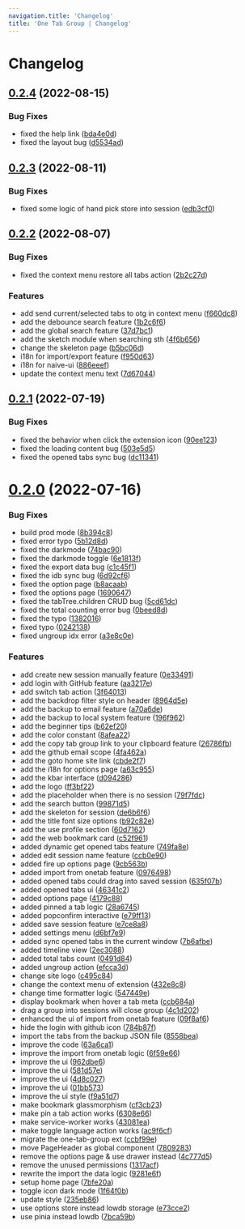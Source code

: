 ```yaml
---
navigation.title: 'Changelog'
title: 'One Tab Group | Changelog'
---
```


# Changelog

## [0.2.4](https://github.com/one-tab-group/one-tab-group/compare/v0.2.3...v0.2.4) (2022-08-15)

### Bug Fixes

- fixed the help link ([bda4e0d](https://github.com/one-tab-group/one-tab-group/commit/bda4e0d2652d0eab73701e58db2310368499e4e5))
- fixed the layout bug ([d5534ad](https://github.com/one-tab-group/one-tab-group/commit/d5534adb2d7c1aa20108a2d78749d07b85ed2df4))

## [0.2.3](https://github.com/one-tab-group/one-tab-group/compare/v0.2.2...v0.2.3) (2022-08-11)

### Bug Fixes

- fixed some logic of hand pick store into session ([edb3cf0](https://github.com/one-tab-group/one-tab-group/commit/edb3cf07300f9887a0ef2c34aeef725ccf8fe5aa))

## [0.2.2](https://github.com/one-tab-group/one-tab-group/compare/v0.2.1...v0.2.2) (2022-08-07)

### Bug Fixes

- fixed the context menu restore all tabs action ([2b2c27d](https://github.com/one-tab-group/one-tab-group/commit/2b2c27d6427dea5c1f2f6bb411d7a16d57d2308f))

### Features

- add send current/selected tabs to otg in context menu ([f660dc8](https://github.com/one-tab-group/one-tab-group/commit/f660dc8878b4812d24a94bf1f06d8c0b656ebb74))
- add the debounce search feature ([1b2c6f6](https://github.com/one-tab-group/one-tab-group/commit/1b2c6f6c285ddaf89ca3e707865e69a039b057ba))
- add the global search feature ([37d7bc1](https://github.com/one-tab-group/one-tab-group/commit/37d7bc12e2c6795f070548a9840ceeef7c87955b))
- add the sketch module when searching sth ([4f6b656](https://github.com/one-tab-group/one-tab-group/commit/4f6b6569739e3d104644c5feda80a20df2b85149))
- change the skeleton page ([b5bc06d](https://github.com/one-tab-group/one-tab-group/commit/b5bc06d179fe8989ef1b318c569408648998a74e))
- i18n for import/export feature ([f950d63](https://github.com/one-tab-group/one-tab-group/commit/f950d63a1cfb3f99232c09f73b0a5c2f4beb8871))
- i18n for naive-ui ([886eeef](https://github.com/one-tab-group/one-tab-group/commit/886eeef956050a5b2631670b0b6e16f1b251796b))
- update the context menu text ([7d67044](https://github.com/one-tab-group/one-tab-group/commit/7d67044621f7c06c534bfd16f5dfcd25a6892526))

## [0.2.1](https://github.com/one-tab-group/one-tab-group/compare/v0.2.0...v0.2.1) (2022-07-19)

### Bug Fixes

- fixed the behavior when click the extension icon ([90ee123](https://github.com/one-tab-group/one-tab-group/commit/90ee123ff5e03f4b3b66e2766a8a4dffd4678290))
- fixed the loading content bug ([503e5d5](https://github.com/one-tab-group/one-tab-group/commit/503e5d57edc21a7e43abbe5bd8948bcfde8f6c90))
- fixed the opened tabs sync bug ([dc11341](https://github.com/one-tab-group/one-tab-group/commit/dc113417669275b296dd6d1c4363c0a4415e1ed7))

# [0.2.0](https://github.com/one-tab-group/one-tab-group/compare/7bfe20a9d4335376b392ff7e443c79b59170d4be...v0.2.0) (2022-07-16)

### Bug Fixes

- build prod mode ([8b394c8](https://github.com/one-tab-group/one-tab-group/commit/8b394c84427486911dbc055cd6c91ea9ada13779))
- fixed error typo ([5b12d8d](https://github.com/one-tab-group/one-tab-group/commit/5b12d8d7f9dfd7668424a13129f21cba84850ed9))
- fixed the darkmode ([74bac90](https://github.com/one-tab-group/one-tab-group/commit/74bac90c268c2f4b687bcc8b85a56e197067745e))
- fixed the darkmode toggle ([6e1813f](https://github.com/one-tab-group/one-tab-group/commit/6e1813f61d0f60cc49b50371bd40e3ae9711561e))
- fixed the export data bug ([c1c45f1](https://github.com/one-tab-group/one-tab-group/commit/c1c45f12b658622f3ca7a0ccb47495ecd8ef6bcd))
- fixed the idb sync bug ([6d92cf6](https://github.com/one-tab-group/one-tab-group/commit/6d92cf6de98b1f6d58290783edce17af9883ec11))
- fixed the option page ([b8acaab](https://github.com/one-tab-group/one-tab-group/commit/b8acaab32f64f89873e31a31240f010417da2615))
- fixed the options page ([1690647](https://github.com/one-tab-group/one-tab-group/commit/1690647e2162c880f8fabd99b10ab2dedc8c948e))
- fixed the tabTree.children CRUD bug ([5cd61dc](https://github.com/one-tab-group/one-tab-group/commit/5cd61dcf8ae08862806248c4b30962b78662df39))
- fixed the total counting error bug ([0beed8d](https://github.com/one-tab-group/one-tab-group/commit/0beed8dcebb69532511ed6bfe217663a20e926b4))
- fixed the typo ([1382016](https://github.com/one-tab-group/one-tab-group/commit/1382016af770aa77a5df5dd8f5912ebc1d8b3292))
- fixed typo ([0242138](https://github.com/one-tab-group/one-tab-group/commit/02421380dc8e70de96c823854a4ee9c27d7e578f))
- fixed ungroup idx error ([a3e8c0e](https://github.com/one-tab-group/one-tab-group/commit/a3e8c0eea5dcd2e0908d21c935c7e3ba66140468))

### Features

- add create new session manually feature ([0e33491](https://github.com/one-tab-group/one-tab-group/commit/0e33491078181ca2cb470cdc885389abd08a4c74))
- add login with GitHub feature ([aa3217e](https://github.com/one-tab-group/one-tab-group/commit/aa3217ef22253489ead63436989ae39bc37fe9f2))
- add switch tab action ([3f64013](https://github.com/one-tab-group/one-tab-group/commit/3f64013dff904d36f452c44146c3e7dcd6997777))
- add the backdrop filter style on header ([8964d5e](https://github.com/one-tab-group/one-tab-group/commit/8964d5e673036ace3f954e69529f39f2a96d9d9e))
- add the backup to email feature ([a70a6de](https://github.com/one-tab-group/one-tab-group/commit/a70a6de838d0b4ca7c20425f2c5425aab84f2c65))
- add the backup to local system feature ([196f962](https://github.com/one-tab-group/one-tab-group/commit/196f962c78d2bebb013370e8ea14d5a91582852e))
- add the beginner tips ([b62ef20](https://github.com/one-tab-group/one-tab-group/commit/b62ef20ebb0001fb62b1d32bca57432b9471cb70))
- add the color constant ([8afea22](https://github.com/one-tab-group/one-tab-group/commit/8afea22f03a5fdae3fe8013a246c2240c7bc3607))
- add the copy tab group link to your clipboard feature ([26786fb](https://github.com/one-tab-group/one-tab-group/commit/26786fb74c4be249ac57053e5602f298d6a8733c))
- add the github email scope ([4fa462a](https://github.com/one-tab-group/one-tab-group/commit/4fa462a865381fe8aa73b5624c8ac27e0bd42a3c))
- add the goto home site link ([cbde2f7](https://github.com/one-tab-group/one-tab-group/commit/cbde2f780f876ea745556cf4aab24349c49a83b0))
- add the i18n for options page ([a63c955](https://github.com/one-tab-group/one-tab-group/commit/a63c955bd591a73b7abf5a2a3f844819ec2e045d))
- add the kbar interface ([d094286](https://github.com/one-tab-group/one-tab-group/commit/d0942864106d52ab8f51f47f4caad1918aee9fce))
- add the logo ([ff3bf22](https://github.com/one-tab-group/one-tab-group/commit/ff3bf22ffdcd5b18a9d35dc6e674e8f0ab793522))
- add the placeholder when there is no session ([79f7fdc](https://github.com/one-tab-group/one-tab-group/commit/79f7fdc3df80b697912f8cabea46ecca605b9ae6))
- add the search button ([99871d5](https://github.com/one-tab-group/one-tab-group/commit/99871d590a446c30096b3a74adc7860000f45a33))
- add the skeleton for session ([de6b6f6](https://github.com/one-tab-group/one-tab-group/commit/de6b6f6b23e82b587230125587c553388af25fd9))
- add the title font size options ([b92c82e](https://github.com/one-tab-group/one-tab-group/commit/b92c82ea0c15339dbca086afbd1d0b1ac4e3b49d))
- add the use profile section ([60d7162](https://github.com/one-tab-group/one-tab-group/commit/60d7162222bf59a726d5ae0b051a211380378bfb))
- add the web bookmark card ([c52f961](https://github.com/one-tab-group/one-tab-group/commit/c52f961e6a015219c57120a5ee8342eb40f03f31))
- added dynamic get opened tabs feature ([749fa8e](https://github.com/one-tab-group/one-tab-group/commit/749fa8e30765b314a8b4dab68c4dc91f66f1838c))
- added edit session name feature ([ccb0e90](https://github.com/one-tab-group/one-tab-group/commit/ccb0e902bd01129fabf8789ad34668b923a82b02))
- added fire up options page ([9cb563b](https://github.com/one-tab-group/one-tab-group/commit/9cb563b2cad42ddf4bbb594853b9d547bd598aa1))
- added import from onetab feature ([0976498](https://github.com/one-tab-group/one-tab-group/commit/0976498802c3878f504b2ad206d7c20786afd436))
- added opened tabs could drag into saved session ([635f07b](https://github.com/one-tab-group/one-tab-group/commit/635f07be51064c1db705fffbc43b2e239eab522d))
- added opened tabs ui ([46341c2](https://github.com/one-tab-group/one-tab-group/commit/46341c2b827a7ecb2cc7ad05fe8ac709122c5387))
- added options page ([4179c88](https://github.com/one-tab-group/one-tab-group/commit/4179c88c82f98a7ece13f977fa34210e3c10e720))
- added pinned a tab logic ([28a6745](https://github.com/one-tab-group/one-tab-group/commit/28a674586504f32fa72e0155d77c9c5c27215a0a))
- added popconfirm interactive ([e79ff13](https://github.com/one-tab-group/one-tab-group/commit/e79ff138f06b2c61f51498db94d1f6ed9cecea17))
- added save session feature ([e7ce8a8](https://github.com/one-tab-group/one-tab-group/commit/e7ce8a8b58166e428e258217964a7a8445a5e8eb))
- added settings menu ([d6bf7e9](https://github.com/one-tab-group/one-tab-group/commit/d6bf7e9995149029317826485a1053bbc99d9587))
- added sync opened tabs in the current window ([7b6afbe](https://github.com/one-tab-group/one-tab-group/commit/7b6afbe1dc4dff915e1241e58e09fa6ca629aff0))
- added timeline view ([2ec3088](https://github.com/one-tab-group/one-tab-group/commit/2ec308837c29bc739f47907da89455d87443fd36))
- added total tabs count ([0491d84](https://github.com/one-tab-group/one-tab-group/commit/0491d8415d1c9e07865a57a092c6db80982690a0))
- added ungroup action ([efcca3d](https://github.com/one-tab-group/one-tab-group/commit/efcca3de1cb577d62d0d6933f5733fffb07070de))
- change site logo ([c495c84](https://github.com/one-tab-group/one-tab-group/commit/c495c8445c8788e9d78a0462bd1565961f55a17f))
- change the context menu of extension ([432e8c8](https://github.com/one-tab-group/one-tab-group/commit/432e8c8ad9af2ea8fa830fbd75a4a0a25ec7db99))
- change time formatter logic ([547449e](https://github.com/one-tab-group/one-tab-group/commit/547449e0e031a65e7a5c3d1631a2dd395fd7ebe9))
- display bookmark when hover a tab meta ([ccb684a](https://github.com/one-tab-group/one-tab-group/commit/ccb684a4d60e385750e85972eeb483fc71927a59))
- drag a group into sessions will close group ([4c1d202](https://github.com/one-tab-group/one-tab-group/commit/4c1d202b9aed112ae1fea3671d77807282e010b4))
- enhanced the ui of import from onetab feature ([09f8af6](https://github.com/one-tab-group/one-tab-group/commit/09f8af6c0005fc151b1fd474c5cca71de7c33017))
- hide the login with github icon ([784b87f](https://github.com/one-tab-group/one-tab-group/commit/784b87f68a02ab4f298c6ef3787b17af07300a35))
- import the tabs from the backup JSON file ([8558bea](https://github.com/one-tab-group/one-tab-group/commit/8558beadea591be5c85896d96201fe66271dc900))
- improve the code ([63a6ca1](https://github.com/one-tab-group/one-tab-group/commit/63a6ca18a45eb1aba8010264b44222c3e641c5ea))
- improve the import from onetab logic ([6f59e66](https://github.com/one-tab-group/one-tab-group/commit/6f59e66f7d61012fb02f8be0130d96f86b934d66))
- improve the ui ([962dbe6](https://github.com/one-tab-group/one-tab-group/commit/962dbe670f044b005832a7f01ee5a50f2ea07035))
- improve the ui ([581d57e](https://github.com/one-tab-group/one-tab-group/commit/581d57e860b7863e62568652d23371ec05ca0748))
- improve the ui ([4d8c027](https://github.com/one-tab-group/one-tab-group/commit/4d8c0279f4b9d63cbc87d43473c260e1550af6c5))
- improve the ui ([01bb573](https://github.com/one-tab-group/one-tab-group/commit/01bb5733922f7fbcb7a1989ec29f461c47f2eea3))
- improve the ui style ([f9a51d7](https://github.com/one-tab-group/one-tab-group/commit/f9a51d7d5c5ca44efc7c771672e8eedb2b85ed38))
- make bookmark glassmorphism ([cf3cb23](https://github.com/one-tab-group/one-tab-group/commit/cf3cb235accea054e7c57ff8c4dcb5f733879a4c))
- make pin a tab action works ([6308e66](https://github.com/one-tab-group/one-tab-group/commit/6308e66cb741fd3f5eee9e2a5d918532b379c224))
- make service-worker works ([43081ea](https://github.com/one-tab-group/one-tab-group/commit/43081ea7f722d33fc394b416bc36ff69349b84f9))
- make toggle language action works ([ac9f6cf](https://github.com/one-tab-group/one-tab-group/commit/ac9f6cf5babf514919198dcf5a8de304897b5285))
- migrate the one-tab-group ext ([ccbf99e](https://github.com/one-tab-group/one-tab-group/commit/ccbf99e678c2585601f1143136b7c09b717d7a9d))
- move PageHeader as global component ([7809283](https://github.com/one-tab-group/one-tab-group/commit/7809283a21e86904919f1e040b20c53f37ac4299))
- remove the options page & use drawer instead ([4c777d5](https://github.com/one-tab-group/one-tab-group/commit/4c777d5d96452dfb7c6c7bdeee93e988c6b5f00a))
- remove the unused permissions ([1317acf](https://github.com/one-tab-group/one-tab-group/commit/1317acfca4a5c91e8bd05f67450400a2e4f3bec8))
- rewrite the import the data logic ([9281e6f](https://github.com/one-tab-group/one-tab-group/commit/9281e6f17261f616fea85a21bc84a8c312a5fb87))
- setup home page ([7bfe20a](https://github.com/one-tab-group/one-tab-group/commit/7bfe20a9d4335376b392ff7e443c79b59170d4be))
- toggle icon dark mode ([1f64f0b](https://github.com/one-tab-group/one-tab-group/commit/1f64f0baea364708ba274849213fb01b52513533))
- update style ([235eb86](https://github.com/one-tab-group/one-tab-group/commit/235eb860b51b9aba3bca2da078d3fae2da8632c5))
- use options store instead lowdb storage ([e73cce2](https://github.com/one-tab-group/one-tab-group/commit/e73cce2ca1f03bdcc6bd278ffb3de5994411997a))
- use pinia instead lowdb ([7bca59b](https://github.com/one-tab-group/one-tab-group/commit/7bca59bcd5b3c4d8263dbb053e407b4ccbc6f54f))
